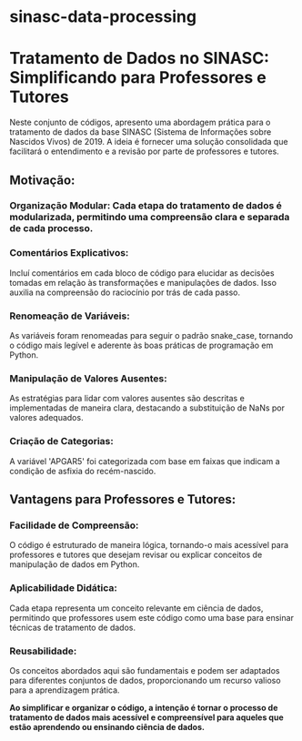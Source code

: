 # sinasc-data-processing
# Tratamento de Dados no SINASC: Simplificando para Professores e Tutores

Neste conjunto de códigos, apresento uma abordagem prática para o tratamento de dados da base SINASC (Sistema de Informações sobre Nascidos Vivos) de 2019. A ideia é fornecer uma solução consolidada que facilitará o entendimento e a revisão por parte de professores e tutores.

## Motivação:

### Organização Modular: Cada etapa do tratamento de dados é modularizada, permitindo uma compreensão clara e separada de cada processo.

### Comentários Explicativos:
Incluí comentários em cada bloco de código para elucidar as decisões tomadas em relação às transformações e manipulações de dados. Isso auxilia na compreensão do raciocínio por trás de cada passo.

### Renomeação de Variáveis:
 As variáveis foram renomeadas para seguir o padrão snake_case, tornando o código mais legível e aderente às boas práticas de programação em Python.

### Manipulação de Valores Ausentes:
As estratégias para lidar com valores ausentes são descritas e implementadas de maneira clara, destacando a substituição de NaNs por valores adequados.

### Criação de Categorias:
A variável 'APGAR5' foi categorizada com base em faixas que indicam a condição de asfixia do recém-nascido.

## Vantagens para Professores e Tutores:

### Facilidade de Compreensão:
O código é estruturado de maneira lógica, tornando-o mais acessível para professores e tutores que desejam revisar ou explicar conceitos de manipulação de dados em Python.

### Aplicabilidade Didática:
Cada etapa representa um conceito relevante em ciência de dados, permitindo que professores usem este código como uma base para ensinar técnicas de tratamento de dados.

### Reusabilidade:
Os conceitos abordados aqui são fundamentais e podem ser adaptados para diferentes conjuntos de dados, proporcionando um recurso valioso para a aprendizagem prática.

**Ao simplificar e organizar o código, a intenção é tornar o processo de tratamento de dados mais acessível e compreensível para aqueles que estão aprendendo ou ensinando ciência de dados.**
